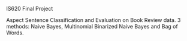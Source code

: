 IS620 Final Project

Aspect Sentence Classification and Evaluation on Book Review data. 
3 methods: Naive Bayes, Multinomial Binarized Naive Bayes and Bag of Words.

